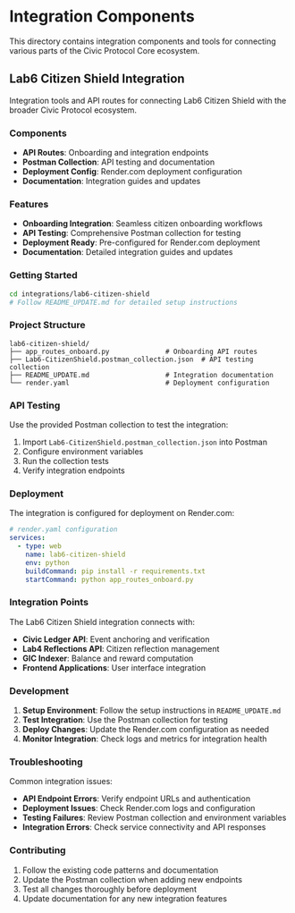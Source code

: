 # Integration Components

This directory contains integration components and tools for connecting various parts of the Civic Protocol Core ecosystem.

## Lab6 Citizen Shield Integration

Integration tools and API routes for connecting Lab6 Citizen Shield with the broader Civic Protocol ecosystem.

### Components

- **API Routes**: Onboarding and integration endpoints
- **Postman Collection**: API testing and documentation
- **Deployment Config**: Render.com deployment configuration
- **Documentation**: Integration guides and updates

### Features

- **Onboarding Integration**: Seamless citizen onboarding workflows
- **API Testing**: Comprehensive Postman collection for testing
- **Deployment Ready**: Pre-configured for Render.com deployment
- **Documentation**: Detailed integration guides and updates

### Getting Started

```bash
cd integrations/lab6-citizen-shield
# Follow README_UPDATE.md for detailed setup instructions
```

### Project Structure

```
lab6-citizen-shield/
├── app_routes_onboard.py              # Onboarding API routes
├── Lab6-CitizenShield.postman_collection.json  # API testing collection
├── README_UPDATE.md                   # Integration documentation
└── render.yaml                        # Deployment configuration
```

### API Testing

Use the provided Postman collection to test the integration:

1. Import `Lab6-CitizenShield.postman_collection.json` into Postman
2. Configure environment variables
3. Run the collection tests
4. Verify integration endpoints

### Deployment

The integration is configured for deployment on Render.com:

```yaml
# render.yaml configuration
services:
  - type: web
    name: lab6-citizen-shield
    env: python
    buildCommand: pip install -r requirements.txt
    startCommand: python app_routes_onboard.py
```

### Integration Points

The Lab6 Citizen Shield integration connects with:

- **Civic Ledger API**: Event anchoring and verification
- **Lab4 Reflections API**: Citizen reflection management
- **GIC Indexer**: Balance and reward computation
- **Frontend Applications**: User interface integration

### Development

1. **Setup Environment**: Follow the setup instructions in `README_UPDATE.md`
2. **Test Integration**: Use the Postman collection for testing
3. **Deploy Changes**: Update the Render.com configuration as needed
4. **Monitor Integration**: Check logs and metrics for integration health

### Troubleshooting

Common integration issues:

- **API Endpoint Errors**: Verify endpoint URLs and authentication
- **Deployment Issues**: Check Render.com logs and configuration
- **Testing Failures**: Review Postman collection and environment variables
- **Integration Errors**: Check service connectivity and API responses

### Contributing

1. Follow the existing code patterns and documentation
2. Update the Postman collection when adding new endpoints
3. Test all changes thoroughly before deployment
4. Update documentation for any new integration features

